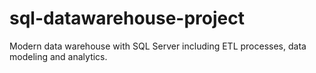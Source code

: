 # sql-datawarehouse-project
Modern data warehouse with SQL  Server including ETL processes, data modeling and analytics. 
